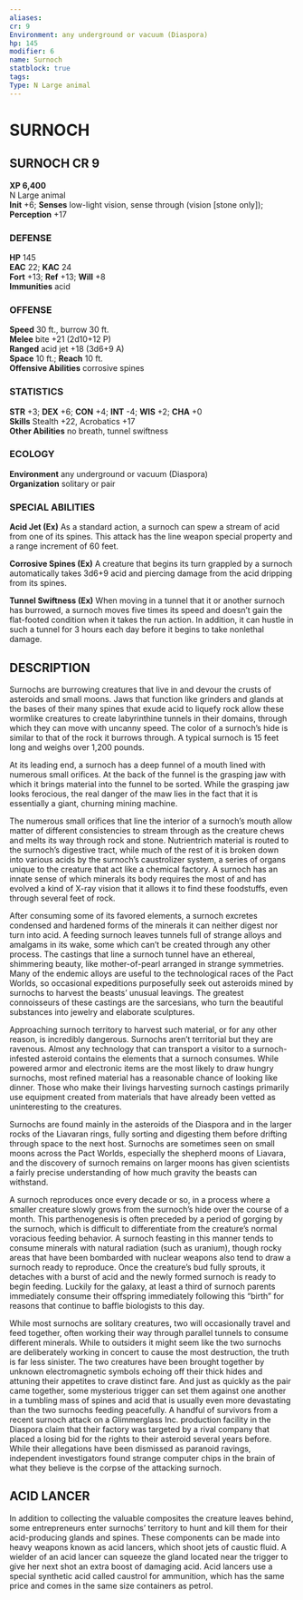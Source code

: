 ```yaml
---
aliases: 
cr: 9
Environment: any underground or vacuum (Diaspora)  
hp: 145
modifier: 6
name: Surnoch
statblock: true
tags: 
Type: N Large animal  
---
```

# SURNOCH
## SURNOCH CR 9

**XP 6,400**  
N Large animal  
**Init** +6; **Senses** low-light vision, sense through (vision \[stone only\]); **Perception** +17  

### DEFENSE

**HP** 145  
**EAC** 22; **KAC** 24  
**Fort** +13; **Ref** +13; **Will** +8  
**Immunities** acid  

### OFFENSE

**Speed** 30 ft., burrow 30 ft.  
**Melee** bite +21 (2d10+12 P)  
**Ranged** acid jet +18 (3d6+9 A)  
**Space** 10 ft.; **Reach** 10 ft.  
**Offensive Abilities** corrosive spines

### STATISTICS

**STR** +3; **DEX** +6; **CON** +4; **INT** -4; **WIS** +2; **CHA** +0  
**Skills** Stealth +22, Acrobatics +17  
**Other Abilities** no breath, tunnel swiftness

### ECOLOGY

**Environment** any underground or vacuum (Diaspora)  
**Organization** solitary or pair

### SPECIAL ABILITIES

**Acid Jet (Ex)** As a standard action, a surnoch can spew a stream of acid from one of its spines. This attack has the line weapon special property and a range increment of 60 feet.

**Corrosive Spines (Ex)** A creature that begins its turn grappled by a surnoch automatically takes 3d6+9 acid and piercing damage from the acid dripping from its spines.

**Tunnel Swiftness (Ex)** When moving in a tunnel that it or another surnoch has burrowed, a surnoch moves five times its speed and doesn’t gain the flat-footed condition when it takes the run action. In addition, it can hustle in such a tunnel for 3 hours each day before it begins to take nonlethal damage.

## DESCRIPTION

Surnochs are burrowing creatures that live in and devour the crusts of asteroids and small moons. Jaws that function like grinders and glands at the bases of their many spines that exude acid to liquefy rock allow these wormlike creatures to create labyrinthine tunnels in their domains, through which they can move with uncanny speed. The color of a surnoch’s hide is similar to that of the rock it burrows through. A typical surnoch is 15 feet long and weighs over 1,200 pounds.

At its leading end, a surnoch has a deep funnel of a mouth lined with numerous small orifices. At the back of the funnel is the grasping jaw with which it brings material into the funnel to be sorted. While the grasping jaw looks ferocious, the real danger of the maw lies in the fact that it is essentially a giant, churning mining machine.

The numerous small orifices that line the interior of a surnoch’s mouth allow matter of different consistencies to stream through as the creature chews and melts its way through rock and stone. Nutrientrich material is routed to the surnoch’s digestive tract, while much of the rest of it is broken down into various acids by the surnoch’s caustrolizer system, a series of organs unique to the creature that act like a chemical factory. A surnoch has an innate sense of which minerals its body requires the most of and has evolved a kind of X-ray vision that it allows it to find these foodstuffs, even through several feet of rock.

After consuming some of its favored elements, a surnoch excretes condensed and hardened forms of the minerals it can neither digest nor turn into acid. A feeding surnoch leaves tunnels full of strange alloys and amalgams in its wake, some which can’t be created through any other process. The castings that line a surnoch tunnel have an ethereal, shimmering beauty, like mother-of-pearl arranged in strange symmetries. Many of the endemic alloys are useful to the technological races of the Pact Worlds, so occasional expeditions purposefully seek out asteroids mined by surnochs to harvest the beasts’ unusual leavings. The greatest connoisseurs of these castings are the sarcesians, who turn the beautiful substances into jewelry and elaborate sculptures.

Approaching surnoch territory to harvest such material, or for any other reason, is incredibly dangerous. Surnochs aren’t territorial but they are ravenous. Almost any technology that can transport a visitor to a surnoch-infested asteroid contains the elements that a surnoch consumes. While powered armor and electronic items are the most likely to draw hungry surnochs, most refined material has a reasonable chance of looking like dinner. Those who make their livings harvesting surnoch castings primarily use equipment created from materials that have already been vetted as uninteresting to the creatures.

Surnochs are found mainly in the asteroids of the Diaspora and in the larger rocks of the Liavaran rings, fully sorting and digesting them before drifting through space to the next host. Surnochs are sometimes seen on small moons across the Pact Worlds, especially the shepherd moons of Liavara, and the discovery of surnoch remains on larger moons has given scientists a fairly precise understanding of how much gravity the beasts can withstand.

A surnoch reproduces once every decade or so, in a process where a smaller creature slowly grows from the surnoch’s hide over the course of a month. This parthenogenesis is often preceded by a period of gorging by the surnoch, which is difficult to differentiate from the creature’s normal voracious feeding behavior. A surnoch feasting in this manner tends to consume minerals with natural radiation (such as uranium), though rocky areas that have been bombarded with nuclear weapons also tend to draw a surnoch ready to reproduce. Once the creature’s bud fully sprouts, it detaches with a burst of acid and the newly formed surnoch is ready to begin feeding. Luckily for the galaxy, at least a third of surnoch parents immediately consume their offspring immediately following this “birth” for reasons that continue to baffle biologists to this day.

While most surnochs are solitary creatures, two will occasionally travel and feed together, often working their way through parallel tunnels to consume different minerals. While to outsiders it might seem like the two surnochs are deliberately working in concert to cause the most destruction, the truth is far less sinister. The two creatures have been brought together by unknown electromagnetic symbols echoing off their thick hides and attuning their appetites to crave distinct fare. And just as quickly as the pair came together, some mysterious trigger can set them against one another in a tumbling mass of spines and acid that is usually even more devastating than the two surnochs feeding peacefully. A handful of survivors from a recent surnoch attack on a Glimmerglass Inc. production facility in the Diaspora claim that their factory was targeted by a rival company that placed a losing bid for the rights to their asteroid several years before. While their allegations have been dismissed as paranoid ravings, independent investigators found strange computer chips in the brain of what they believe is the corpse of the attacking surnoch.

## ACID LANCER

In addition to collecting the valuable composites the creature leaves behind, some entrepreneurs enter surnochs’ territory to hunt and kill them for their acid-producing glands and spines. These components can be made into heavy weapons known as acid lancers, which shoot jets of caustic fluid. A wielder of an acid lancer can squeeze the gland located near the trigger to give her next shot an extra boost of damaging acid. Acid lancers use a special synthetic acid called caustrol for ammunition, which has the same price and comes in the same size containers as petrol.
